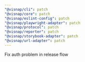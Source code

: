 ```yaml
---
"@visnap/cli": patch
"@visnap/core": patch
"@visnap/eslint-config": patch
"@visnap/playwright-adapter": patch
"@visnap/protocol": patch
"@visnap/reporter": patch
"@visnap/storybook-adapter": patch
"@visnap/url-adapter": patch
---
```


Fix auth problem in release flow
